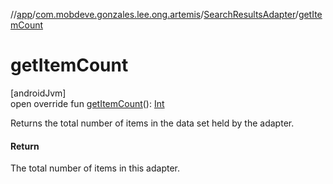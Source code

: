 //[app](../../../index.md)/[com.mobdeve.gonzales.lee.ong.artemis](../index.md)/[SearchResultsAdapter](index.md)/[getItemCount](get-item-count.md)

# getItemCount

[androidJvm]\
open override fun [getItemCount](get-item-count.md)(): [Int](https://kotlinlang.org/api/latest/jvm/stdlib/kotlin/-int/index.html)

Returns the total number of items in the data set held by the adapter.

#### Return

The total number of items in this adapter.
